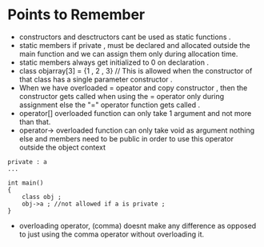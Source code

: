 # Points to Remember 

+ constructors and desctructors cant be used as static functions . 
+ static members if private , must be declared and allocated outside the main function and we can assign them only during allocation time.
+ static members always get initialized to 0 on declaration . 
+ class objarray[3] = {1 , 2 , 3}  // This is allowed when the constructor of that class has a single parameter constructor .
+ When we have overloaded = opeator and copy constructor , then the constructor gets called when using the = operator only during assignment else the "=" operator function gets called . 
+ operator[] overloaded function  can only take 1 argument and not more than that. 
+ operator-> overloaded function can only take void as argument nothing else and members need to be public in order to use this operator outside the object context 

```
private : a
...

int main()
{
	class obj ; 
	obj->a ; //not allowed if a is private ; 
}

```

+ overloading operator, (comma) doesnt make any difference as opposed to just using the comma operator without overloading it.


